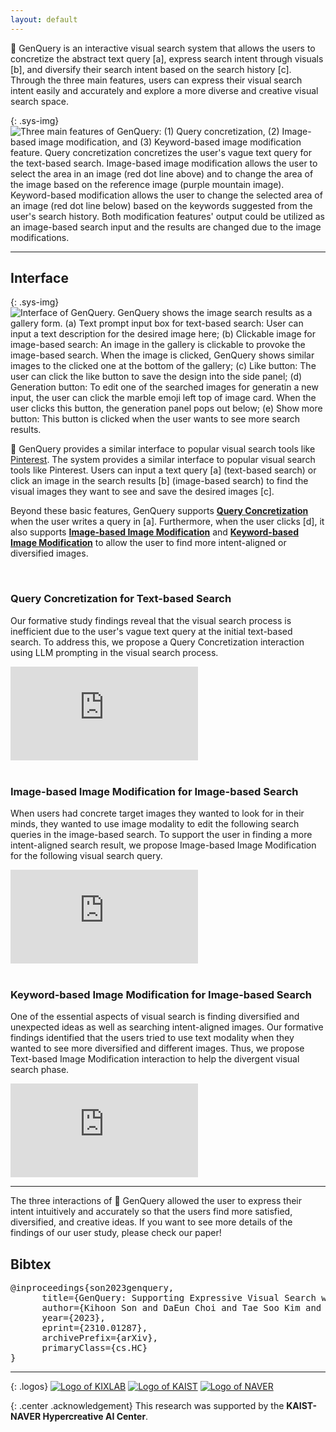 ```yaml
---
layout: default
---
```


<span class="sys-name">🔮 GenQuery</span> is an <span class="highlight">interactive visual search system</span> that allows the users to concretize the abstract text query <span class="highlight">[a]</span>, express search intent through visuals <span class="highlight">[b]</span>, and diversify their search intent based on the search history <span class="highlight">[c]</span>. Through the three main features, users can express their visual search intent easily and accurately and explore a more diverse and creative visual search space.
<br/>

{: .sys-img}
![Three main features of GenQuery: (1) Query concretization, (2) Image-based image modification, and (3) Keyword-based image modification feature. Query concretization concretizes the user's vague text query for the text-based search. Image-based image modification allows the user to select the area in an image (red dot line above) and to change the area of the image based on the reference image (purple mountain image). Keyword-based modification allows the user to change the selected area of an image (red dot line below) based on the keywords suggested from the user's search history. Both modification features' output could be utilized as an image-based search input and the results are changed due to the image modifications.](/assets/img/teaser.png)

---

## <span class="sys-name">Interface</span>

{: .sys-img}
![Interface of GenQuery. GenQuery shows the image search results as a gallery form. (a) Text prompt input box for text-based search: User can input a text description for the desired image here; (b) Clickable image for image-based search: An image in the gallery is clickable to provoke the image-based search. When the image is clicked, GenQuery shows similar images to the clicked one at the bottom of the gallery; (c) Like button: The user can click the like button to save the design into the side panel; (d) Generation button: To edit one of the searched images for generatin a new input, the user can click the marble emoji left top of image card. When the user clicks this button, the generation panel pops out below; (e) Show more button: This button is clicked when the user wants to see more search results.](/assets/img/interface.png)

<span class="sys-name">🔮 GenQuery</span> provides a similar interface to popular visual search tools like [Pinterest](https://co.pinterest.com/). The system provides a similar interface to popular visual search tools like Pinterest. Users can input a text query <span class="highlight">[a]</span> (text-based search) or click an image in the search results <span class="highlight">[b]</span> (image-based search) to find the visual images they want to see and save the desired images <span class="highlight">[c]</span>.

Beyond these basic features, <span class="sys-name">GenQuery</span> supports **<a href="#QC" target="_self">Query Concretization</a>** when the user writes a query in <span class="highlight">[a]</span>. Furthermore, when the user clicks <span class="highlight">[d]</span>, it also supports **<a href="#IM" target="_self">Image-based Image Modification</a>** and **<a href="#KM" target="_self">Keyword-based Image Modification</a>** to allow the user to find more intent-aligned or diversified images.

<br/>

### <span id="QC" class="sys-name">Query Concretization</span> for Text-based Search

Our formative study findings reveal that the visual search process is inefficient due to the user's vague text query at the initial text-based search. To address this, we propose a <span class="sys-name">Query Concretization</span> interaction using LLM prompting in the visual search process.

<div class="video-wrapper">
  <iframe src="https://www.youtube.com/embed/8AhXwrU3WS4?si=tdU7Q55_YXL3ChDY" title="YouTube video player" frameborder="0" allow="accelerometer; autoplay; clipboard-write; encrypted-media; gyroscope; picture-in-picture; web-share" allowfullscreen></iframe>
</div>

<br/>

### <span id="IM" class="sys-name">Image-based Image Modification</span> for Image-based Search

When users had concrete target images they wanted to look for in their minds, they wanted to use image modality to edit the following search queries in the image-based search. To support the user in finding a more intent-aligned search result, we propose <span class="sys-name">Image-based Image Modification</span> for the following visual search query.

<div class="video-wrapper">
  <iframe src="https://www.youtube.com/embed/N-F3DsbE1fI?si=-7gaKdnObBQ1g-jH" title="YouTube video player" frameborder="0" allow="accelerometer; autoplay; clipboard-write; encrypted-media; gyroscope; picture-in-picture; web-share" allowfullscreen></iframe>
</div>

<br/>

### <span id="KM" class="sys-name">Keyword-based Image Modification</span> for Image-based Search

One of the essential aspects of visual search is finding diversified and unexpected ideas as well as searching intent-aligned images. Our formative findings identified that the users tried to use text modality when they wanted to see more diversified and different images. Thus, we propose <span class="sys-name">Text-based Image Modification</span> interaction to help the divergent visual search phase.

<div class="video-wrapper">
  <iframe src="https://www.youtube.com/embed/zJTqnCh8d2w?si=-vIMSjUHxgH-o6I_" title="YouTube video player" frameborder="0" allow="accelerometer; autoplay; clipboard-write; encrypted-media; gyroscope; picture-in-picture; web-share" allowfullscreen></iframe>
</div>

---

The three interactions of <span class="sys-name">🔮 GenQuery</span> allowed the user to express their intent intuitively and accurately so that the users find more satisfied, diversified, and creative ideas. If you want to see more details of the findings of our user study, please check our paper!

## Bibtex

<pre>
@inproceedings{son2023genquery,
      title={GenQuery: Supporting Expressive Visual Search with Generative Models}, 
      author={Kihoon Son and DaEun Choi and Tae Soo Kim and Young-Ho Kim and Juho Kim},
      year={2023},
      eprint={2310.01287},
      archivePrefix={arXiv},
      primaryClass={cs.HC}
}
</pre>

---

{: .logos}
[![Logo of KIXLAB](/assets/img/kixlab_logo.png)](https://kixlab.org)
[![Logo of KAIST](/assets/img/kaist_logo.png)](https://kaist.ac.kr)
[![Logo of NAVER](/assets/img/naver_logo.png)](https://www.facebook.com/NAVERAILAB)

{: .center .acknowledgement}
This research was supported by the **KAIST-NAVER Hypercreative AI Center**.
